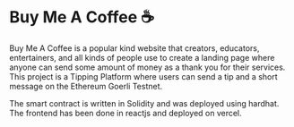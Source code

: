 # Buy Me A Coffee ☕

Buy Me A Coffee is a popular kind website that creators, educators, entertainers, and all kinds of people use to create a landing page where anyone can send some amount of money as a thank you for their services.  
This project is a Tipping Platform where users can send a tip and a short message on the Ethereum Goerli Testnet.  

The smart contract is written in Solidity and was deployed using hardhat. The frontend has been done in reactjs and deployed on vercel.  
